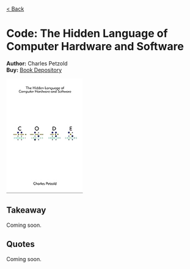 [< Back](../../README.md)

# Code: The Hidden Language of Computer Hardware and Software
**Author:** Charles Petzold <br />
**Buy:** [Book Depository](https://www.bookdepository.com/Code-Charles-Petzold/9780735611313)

![Code: The Hidden Language of Computer Hardware and Software](./cover.jpg "Code: The Hidden Language of Computer Hardware and Software")

## Takeaway

Coming soon.

## Quotes

Coming soon.
